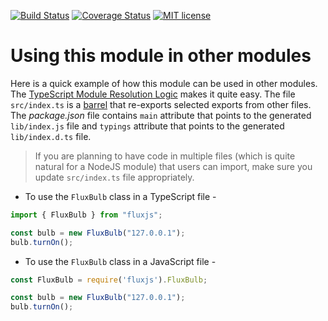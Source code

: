 [![Build Status](https://travis-ci.org/scott181182/fluxjs.svg?branch=master)](https://travis-ci.org/scott181182/fluxjs.svg?branch=master)
[![Coverage Status](https://coveralls.io/repos/github/scott181182/fluxjs/badge.svg?branch=master)](https://coveralls.io/github/scott181182/fluxjs?branch=master)
[![MIT license](http://img.shields.io/badge/license-MIT-brightgreen.svg)](http://opensource.org/licenses/MIT)

# Using this module in other modules

Here is a quick example of how this module can be used in other modules. The [TypeScript Module Resolution Logic](https://www.typescriptlang.org/docs/handbook/module-resolution.html) makes it quite easy. The file `src/index.ts` is a [barrel](https://basarat.gitbooks.io/typescript/content/docs/tips/barrel.html) that re-exports selected exports from other files. The _package.json_ file contains `main` attribute that points to the generated `lib/index.js` file and `typings` attribute that points to the generated `lib/index.d.ts` file.

> If you are planning to have code in multiple files (which is quite natural for a NodeJS module) that users can import, make sure you update `src/index.ts` file appropriately.


- To use the `FluxBulb` class in a TypeScript file -

```ts
import { FluxBulb } from "fluxjs";

const bulb = new FluxBulb("127.0.0.1");
bulb.turnOn();
```

- To use the `FluxBulb` class in a JavaScript file -

```js
const FluxBulb = require('fluxjs').FluxBulb;

const bulb = new FluxBulb("127.0.0.1");
bulb.turnOn();
```
